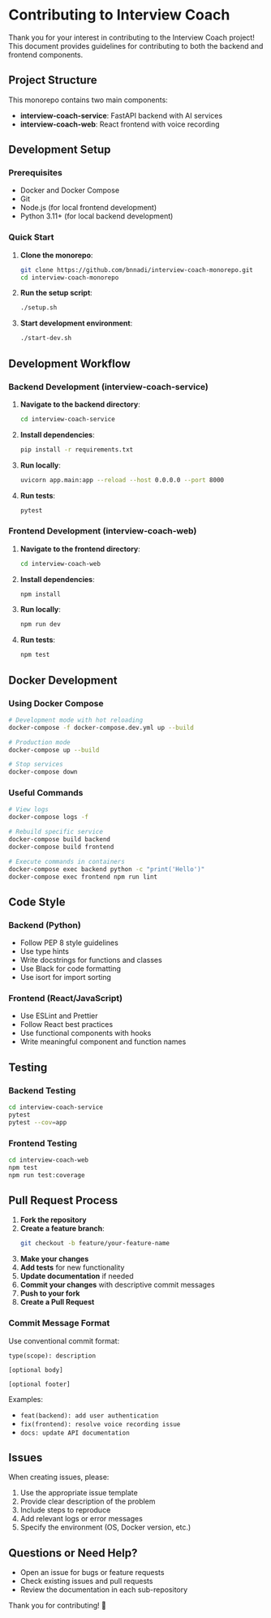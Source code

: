 # Contributing to Interview Coach

Thank you for your interest in contributing to the Interview Coach project! This document provides guidelines for contributing to both the backend and frontend components.

## Project Structure

This monorepo contains two main components:

- **interview-coach-service**: FastAPI backend with AI services
- **interview-coach-web**: React frontend with voice recording

## Development Setup

### Prerequisites

- Docker and Docker Compose
- Git
- Node.js (for local frontend development)
- Python 3.11+ (for local backend development)

### Quick Start

1. **Clone the monorepo**:
   ```bash
   git clone https://github.com/bnnadi/interview-coach-monorepo.git
   cd interview-coach-monorepo
   ```

2. **Run the setup script**:
   ```bash
   ./setup.sh
   ```

3. **Start development environment**:
   ```bash
   ./start-dev.sh
   ```

## Development Workflow

### Backend Development (interview-coach-service)

1. **Navigate to the backend directory**:
   ```bash
   cd interview-coach-service
   ```

2. **Install dependencies**:
   ```bash
   pip install -r requirements.txt
   ```

3. **Run locally**:
   ```bash
   uvicorn app.main:app --reload --host 0.0.0.0 --port 8000
   ```

4. **Run tests**:
   ```bash
   pytest
   ```

### Frontend Development (interview-coach-web)

1. **Navigate to the frontend directory**:
   ```bash
   cd interview-coach-web
   ```

2. **Install dependencies**:
   ```bash
   npm install
   ```

3. **Run locally**:
   ```bash
   npm run dev
   ```

4. **Run tests**:
   ```bash
   npm test
   ```

## Docker Development

### Using Docker Compose

```bash
# Development mode with hot reloading
docker-compose -f docker-compose.dev.yml up --build

# Production mode
docker-compose up --build

# Stop services
docker-compose down
```

### Useful Commands

```bash
# View logs
docker-compose logs -f

# Rebuild specific service
docker-compose build backend
docker-compose build frontend

# Execute commands in containers
docker-compose exec backend python -c "print('Hello')"
docker-compose exec frontend npm run lint
```

## Code Style

### Backend (Python)

- Follow PEP 8 style guidelines
- Use type hints
- Write docstrings for functions and classes
- Use Black for code formatting
- Use isort for import sorting

### Frontend (React/JavaScript)

- Use ESLint and Prettier
- Follow React best practices
- Use functional components with hooks
- Write meaningful component and function names

## Testing

### Backend Testing

```bash
cd interview-coach-service
pytest
pytest --cov=app
```

### Frontend Testing

```bash
cd interview-coach-web
npm test
npm run test:coverage
```

## Pull Request Process

1. **Fork the repository**
2. **Create a feature branch**:
   ```bash
   git checkout -b feature/your-feature-name
   ```
3. **Make your changes**
4. **Add tests** for new functionality
5. **Update documentation** if needed
6. **Commit your changes** with descriptive commit messages
7. **Push to your fork**
8. **Create a Pull Request**

### Commit Message Format

Use conventional commit format:

```
type(scope): description

[optional body]

[optional footer]
```

Examples:
- `feat(backend): add user authentication`
- `fix(frontend): resolve voice recording issue`
- `docs: update API documentation`

## Issues

When creating issues, please:

1. Use the appropriate issue template
2. Provide clear description of the problem
3. Include steps to reproduce
4. Add relevant logs or error messages
5. Specify the environment (OS, Docker version, etc.)

## Questions or Need Help?

- Open an issue for bugs or feature requests
- Check existing issues and pull requests
- Review the documentation in each sub-repository

Thank you for contributing! 🚀 